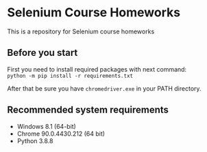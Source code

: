 # Selenium Course Homeworks
This is a repository for Selenium course homeworks

## Before you start
First you need to install required packages with next command:  
```python -m pip install -r requirements.txt```  

After that be sure you have `chromedriver.exe` in your PATH directory.

## Recommended system requirements
- Windows 8.1 (64-bit)
- Chrome 90.0.4430.212 (64 bit)
- Python 3.8.8
